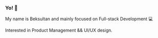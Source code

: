 ### Yo! 👋

My name is Beksultan and mainly focused on Full-stack Development 💻

Interested in Product Management && UI/UX design.
